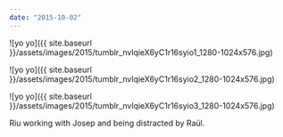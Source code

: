 ```yaml
---
date: "2015-10-02"
---
```


![yo yo]({{ site.baseurl }}/assets/images/2015/tumblr_nvlqieX6yC1r16syio1_1280-1024x576.jpg)

![yo yo]({{ site.baseurl }}/assets/images/2015/tumblr_nvlqieX6yC1r16syio2_1280-1024x576.jpg)

![yo yo]({{ site.baseurl }}/assets/images/2015/tumblr_nvlqieX6yC1r16syio3_1280-1024x576.jpg)

Riu working with Josep and being distracted by Raül.

